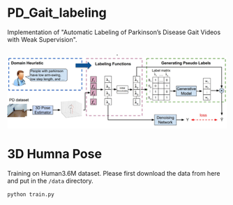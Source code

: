 # PD_Gait_labeling
Implementation of "Automatic Labeling of Parkinson’s Disease Gait
Videos with Weak Supervision". 

<p align="center">.
<img  src="Figures/tiser.jpg" width="800">
<p/>

# 3D Humna Pose 

Training on Human3.6M dataset. Please first download the data from here and put in the ```/data``` directory.
```
python train.py
```
